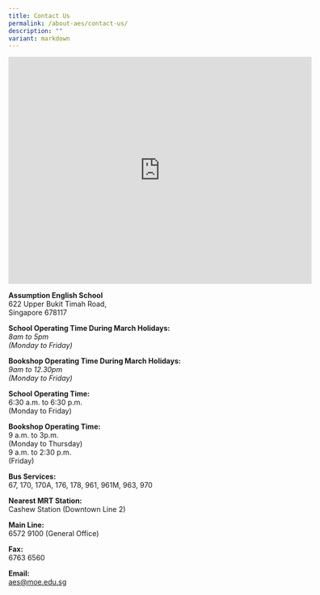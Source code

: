 ```yaml
---
title: Contact Us
permalink: /about-aes/contact-us/
description: ""
variant: markdown
---
```

<iframe loading="lazy" allowfullscreen="" style="border:0;" height="450" width="600" src="https://www.google.com/maps/embed?pb=!1m14!1m8!1m3!1d7977.35792849802!2d103.76641!3d1.369308!3m2!1i1024!2i768!4f13.1!3m3!1m2!1s0x0%3A0x4370f9e9f5e611d2!2sAssumption%20English%20School!5e0!3m2!1sen!2ssg!4v1668520278907!5m2!1sen!2ssg"></iframe>

**Assumption English School** <br>
622 Upper Bukit Timah Road, <br>
Singapore 678117<br>

**School Operating Time During March Holidays:**<br>
*8am to 5pm <br>
(Monday to Friday) <br>*

**Bookshop Operating Time During March Holidays:** <br>
*9am to 12.30pm <br>
(Monday to Friday) <br>*
  

**School Operating Time:** <br>
6:30 a.m. to 6:30 p.m. <br>
(Monday to Friday) <br>

**Bookshop Operating Time:** <br>
9 a.m. to 3p.m. <br>
(Monday to Thursday) <br>
9 a.m. to 2:30 p.m. <br>
(Friday) <br>


**Bus Services:** <br>
67, 170, 170A, 176, 178, 961, 961M, 963, 970

**Nearest MRT Station:** <br>
Cashew Station (Downtown Line 2)

**Main Line:** <br>
6572 9100 (General Office)

**Fax:** <br>
6763 6560

**Email:** <br>
aes@moe.edu.sg